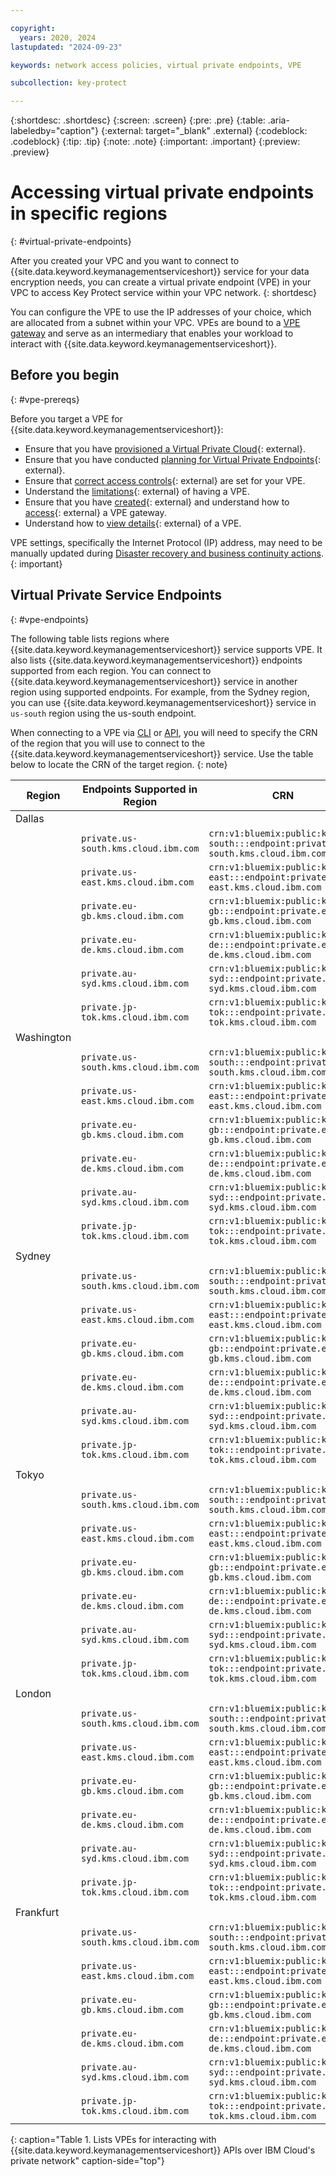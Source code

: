 ```yaml
---

copyright:
  years: 2020, 2024
lastupdated: "2024-09-23"

keywords: network access policies, virtual private endpoints, VPE

subcollection: key-protect

---
```


{:shortdesc: .shortdesc}
{:screen: .screen}
{:pre: .pre}
{:table: .aria-labeledby="caption"}
{:external: target="_blank" .external}
{:codeblock: .codeblock}
{:tip: .tip}
{:note: .note}
{:important: .important}
{:preview: .preview}

# Accessing virtual private endpoints in specific regions
{: #virtual-private-endpoints}

After you created your VPC and you want to connect to 
{{site.data.keyword.keymanagementserviceshort}} service for your 
data encryption needs, you can create a virtual private endpoint (VPE)
in your VPC to access Key Protect service within your VPC network.
{: shortdesc}

You can configure the VPE to use the IP addresses of 
your choice, which are allocated from a subnet within your VPC. 
VPEs are bound to a [VPE gateway](/docs/vpc?topic=vpc-about-vpe) 
and serve as an intermediary 
that enables your workload to interact with 
{{site.data.keyword.keymanagementserviceshort}}.

## Before you begin
{: #vpe-prereqs}

Before you target a VPE for
{{site.data.keyword.keymanagementserviceshort}}:

- Ensure that you have [provisioned a Virtual Private Cloud](/docs/vpc?topic=vpc-getting-started){: external}.
- Ensure that you have conducted [planning for Virtual Private Endpoints](/docs/vpc?topic=vpc-planning-considerations){: external}.
- Ensure that [correct access controls](/docs/vpc?topic=vpc-using-acls){: external} 
    are set for your VPE.
- Understand the [limitations](/docs/vpc?topic=vpc-limitations-vpe){: external} of having a VPE.
- Ensure that you have [created](/docs/vpc?topic=vpc-ordering-endpoint-gateway){: external} and understand how to 
    [access](/docs/vpc?topic=vpc-accessing-vpe-after-setup){: external} a VPE gateway.
- Understand how to [view details](/docs/vpc?topic=vpc-vpe-viewing-details-of-an-endpoint-gateway){: external} of 
    a VPE.

VPE settings, specifically the Internet Protocol (IP) address, may need to be manually updated during [Disaster recovery and business continuity actions](/docs/key-protect?topic=key-protect-shared-responsibilities#disaster-recovery). 
{: important}

## Virtual Private Service Endpoints
{: #vpe-endpoints}

The following table lists regions where {{site.data.keyword.keymanagementserviceshort}} service supports VPE. 
It also lists {{site.data.keyword.keymanagementserviceshort}} endpoints supported from each region. You can 
connect to {{site.data.keyword.keymanagementserviceshort}} service in another region using supported endpoints. 
For example, from the Sydney region, you can use {{site.data.keyword.keymanagementserviceshort}} service in 
`us-south` region using the us-south endpoint.

When connecting to a VPE via [CLI](/docs/vpc?topic=vpc-ordering-endpoint-gateway#vpe-ordering-cli&interface=cli) 
or [API](/docs/vpc?topic=vpc-ordering-endpoint-gateway#vpe-ordering-api), you will 
need to specify the CRN of the region that you will use to connect to the 
{{site.data.keyword.keymanagementserviceshort}} service. Use the table below to locate the CRN 
of the target region.
{: note}

| Region     | Endpoints Supported in Region        | CRN                                                                                |  |
|------------|--------------------------------------|------------------------------------------------------------------------------------|--|
| Dallas     |                                      |                                                                                    |  |
|            | `private.us-south.kms.cloud.ibm.com` | `crn:v1:bluemix:public:kms:us-south:::endpoint:private.us-south.kms.cloud.ibm.com` |  |
|            | `private.us-east.kms.cloud.ibm.com`  | `crn:v1:bluemix:public:kms:us-east:::endpoint:private.us-east.kms.cloud.ibm.com`   |  |
|            | `private.eu-gb.kms.cloud.ibm.com`    | `crn:v1:bluemix:public:kms:eu-gb:::endpoint:private.eu-gb.kms.cloud.ibm.com`       |  |
|            | `private.eu-de.kms.cloud.ibm.com`    | `crn:v1:bluemix:public:kms:eu-de:::endpoint:private.eu-de.kms.cloud.ibm.com`       |  |
|            | `private.au-syd.kms.cloud.ibm.com`   | `crn:v1:bluemix:public:kms:au-syd:::endpoint:private.au-syd.kms.cloud.ibm.com`     |  |
|            | `private.jp-tok.kms.cloud.ibm.com`   | `crn:v1:bluemix:public:kms:jp-tok:::endpoint:private.jp-tok.kms.cloud.ibm.com`     |  |
| Washington |                                      |                                                                                    |  |
|            | `private.us-south.kms.cloud.ibm.com` | `crn:v1:bluemix:public:kms:us-south:::endpoint:private.us-south.kms.cloud.ibm.com` |  |
|            | `private.us-east.kms.cloud.ibm.com`  | `crn:v1:bluemix:public:kms:us-east:::endpoint:private.us-east.kms.cloud.ibm.com`   |  |
|            | `private.eu-gb.kms.cloud.ibm.com`    | `crn:v1:bluemix:public:kms:eu-gb:::endpoint:private.eu-gb.kms.cloud.ibm.com`       |  |
|            | `private.eu-de.kms.cloud.ibm.com`    | `crn:v1:bluemix:public:kms:eu-de:::endpoint:private.eu-de.kms.cloud.ibm.com`       |  |
|            | `private.au-syd.kms.cloud.ibm.com`   | `crn:v1:bluemix:public:kms:au-syd:::endpoint:private.au-syd.kms.cloud.ibm.com`     |  |
|            | `private.jp-tok.kms.cloud.ibm.com`   | `crn:v1:bluemix:public:kms:jp-tok:::endpoint:private.jp-tok.kms.cloud.ibm.com`     |  |
| Sydney     |                                      |                                                                                    |  |
|            | `private.us-south.kms.cloud.ibm.com` | `crn:v1:bluemix:public:kms:us-south:::endpoint:private.us-south.kms.cloud.ibm.com` |  |
|            | `private.us-east.kms.cloud.ibm.com`  | `crn:v1:bluemix:public:kms:us-east:::endpoint:private.us-east.kms.cloud.ibm.com`   |  |
|            | `private.eu-gb.kms.cloud.ibm.com`    | `crn:v1:bluemix:public:kms:eu-gb:::endpoint:private.eu-gb.kms.cloud.ibm.com`       |  |
|            | `private.eu-de.kms.cloud.ibm.com`    | `crn:v1:bluemix:public:kms:eu-de:::endpoint:private.eu-de.kms.cloud.ibm.com`       |  |
|            | `private.au-syd.kms.cloud.ibm.com`   | `crn:v1:bluemix:public:kms:au-syd:::endpoint:private.au-syd.kms.cloud.ibm.com`     |  |
|            | `private.jp-tok.kms.cloud.ibm.com`   | `crn:v1:bluemix:public:kms:jp-tok:::endpoint:private.jp-tok.kms.cloud.ibm.com`     |  |
| Tokyo      |                                      |                                                                                    |  |
|            | `private.us-south.kms.cloud.ibm.com` | `crn:v1:bluemix:public:kms:us-south:::endpoint:private.us-south.kms.cloud.ibm.com` |  |
|            | `private.us-east.kms.cloud.ibm.com`  | `crn:v1:bluemix:public:kms:us-east:::endpoint:private.us-east.kms.cloud.ibm.com`   |  |
|            | `private.eu-gb.kms.cloud.ibm.com`    | `crn:v1:bluemix:public:kms:eu-gb:::endpoint:private.eu-gb.kms.cloud.ibm.com`       |  |
|            | `private.eu-de.kms.cloud.ibm.com`    | `crn:v1:bluemix:public:kms:eu-de:::endpoint:private.eu-de.kms.cloud.ibm.com`       |  |
|            | `private.au-syd.kms.cloud.ibm.com`   | `crn:v1:bluemix:public:kms:au-syd:::endpoint:private.au-syd.kms.cloud.ibm.com`     |  |
|            | `private.jp-tok.kms.cloud.ibm.com`   | `crn:v1:bluemix:public:kms:jp-tok:::endpoint:private.jp-tok.kms.cloud.ibm.com`     |  |
| London     |                                      |                                                                                    |  |
|            | `private.us-south.kms.cloud.ibm.com` | `crn:v1:bluemix:public:kms:us-south:::endpoint:private.us-south.kms.cloud.ibm.com` |  |
|            | `private.us-east.kms.cloud.ibm.com`  | `crn:v1:bluemix:public:kms:us-east:::endpoint:private.us-east.kms.cloud.ibm.com`   |  |
|            | `private.eu-gb.kms.cloud.ibm.com`    | `crn:v1:bluemix:public:kms:eu-gb:::endpoint:private.eu-gb.kms.cloud.ibm.com`       |  |
|            | `private.eu-de.kms.cloud.ibm.com`    | `crn:v1:bluemix:public:kms:eu-de:::endpoint:private.eu-de.kms.cloud.ibm.com`       |  |
|            | `private.au-syd.kms.cloud.ibm.com`   | `crn:v1:bluemix:public:kms:au-syd:::endpoint:private.au-syd.kms.cloud.ibm.com`     |  |
|            | `private.jp-tok.kms.cloud.ibm.com`   | `crn:v1:bluemix:public:kms:jp-tok:::endpoint:private.jp-tok.kms.cloud.ibm.com`     |  |
| Frankfurt  |                                      |                                                                                    |  |
|            | `private.us-south.kms.cloud.ibm.com` | `crn:v1:bluemix:public:kms:us-south:::endpoint:private.us-south.kms.cloud.ibm.com` |  |
|            | `private.us-east.kms.cloud.ibm.com`  | `crn:v1:bluemix:public:kms:us-east:::endpoint:private.us-east.kms.cloud.ibm.com`   |  |
|            | `private.eu-gb.kms.cloud.ibm.com`    | `crn:v1:bluemix:public:kms:eu-gb:::endpoint:private.eu-gb.kms.cloud.ibm.com`       |  |
|            | `private.eu-de.kms.cloud.ibm.com`    | `crn:v1:bluemix:public:kms:eu-de:::endpoint:private.eu-de.kms.cloud.ibm.com`       |  |
|            | `private.au-syd.kms.cloud.ibm.com`   | `crn:v1:bluemix:public:kms:au-syd:::endpoint:private.au-syd.kms.cloud.ibm.com`     |  |
|            | `private.jp-tok.kms.cloud.ibm.com`   | `crn:v1:bluemix:public:kms:jp-tok:::endpoint:private.jp-tok.kms.cloud.ibm.com`     |  |
{: caption="Table 1. Lists VPEs for interacting with {{site.data.keyword.keymanagementserviceshort}} APIs over IBM Cloud's private network" caption-side="top"}
